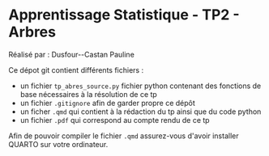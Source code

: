# Apprentissage Statistique - TP2 - Arbres

Réalisé par : Dusfour--Castan Pauline 

Ce dépot git contient différents fichiers :
- un fichier ``tp_abres_source.py`` fichier python contenant des fonctions de base nécessaires à la résolution de ce tp
- un fichier ``.gitignore`` afin de garder propre ce dépôt
- un ficher ``.qmd``  qui contient à la rédaction du tp ainsi que du code python
- un fichier ``.pdf`` qui correspond au compte rendu de ce tp


Afin de pouvoir compiler le fichier ``.qmd`` assurez-vous d'avoir installer QUARTO sur votre ordinateur. 
